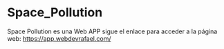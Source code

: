 # Space_Pollution
Space Pollution es una Web APP sigue el enlace para acceder a la página web:
https://app.webdevrafael.com/